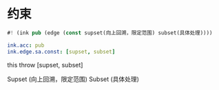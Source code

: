 # 约束

```rs
#! (ink pub (edge (const supset(向上回溯，限定范围) subset(具体处理))))
```

```yaml
ink.acc: pub
ink.edge.sa.const: [supset, subset]
```

this throw [supset, subset]

Supset (向上回溯，限定范围)
Subset (具体处理)